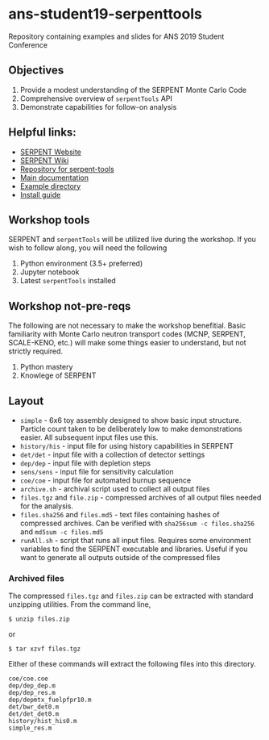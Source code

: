 # ans-student19-serpenttools
Repository containing examples and slides for ANS 2019 Student Conference

## Objectives

1. Provide a modest understanding of the SERPENT Monte Carlo Code
2. Comprehensive overview of `serpentTools` API
3. Demonstrate capabilities for follow-on analysis

## Helpful links:

- [SERPENT Website](http://montecarlo.vtt.fi)
- [SERPENT Wiki](http://serpent.vtt.fi/mediawiki/index.php/Main_Page)
- [Repository for serpent-tools](https://github.com/CORE-GATECH-GROUP/serpent-tools)
- [Main documentation](https://serpent-tools.readthedocs.io/en/latest/)
- [Example directory](https://serpent-tools.readthedocs.io/en/latest/examples/index.html)
- [Install guide](https://serpent-tools.readthedocs.io/en/latest/install.html)

## Workshop tools

SERPENT and `serpentTools` will be utilized live during the workshop. 
If you wish to follow along, you will need the following

1. Python environment (3.5+ preferred)
1. Jupyter notebook
1. Latest `serpentTools` installed

## Workshop not-pre-reqs

The following are not necessary to make the workshop benefitial. 
Basic familiarity with Monte Carlo neutron transport codes (MCNP, SERPENT, SCALE-KENO, etc.)
will make some things easier to understand, but not strictly required.

1. Python mastery
1. Knowlege of SERPENT

## Layout

- `simple` - 6x6 toy assembly designed to show basic input structure.
  Particle count taken to be deliberately low to make demonstrations easier.
  All subsequent input files use this.
- `history/his` - input file for using history capabilities in SERPENT
- `det/det` - input file with a collection of detector settings
- `dep/dep` - input file with depletion steps
- `sens/sens` - input file for sensitivity calculation
- `coe/coe` - input file for automated burnup sequence
- `archive.sh` - archival script used to collect all output files
- `files.tgz` and `file.zip` - compressed archives of all output files needed for
  the analysis.
- `files.sha256` and `files.md5` - text files containing hashes of compressed archives.
  Can be verified with `sha256sum -c files.sha256` and `md5sum -c files.md5`
- `runAll.sh` - script that runs all input files. Requires some environment variables
  to find the SERPENT executable and libraries. Useful if you want to generate all
  outputs outside of the compressed files

### Archived files

The compressed `files.tgz` and `files.zip` can be extracted with standard unzipping utilities.
From the command line,
```
$ unzip files.zip
```
or
```
$ tar xzvf files.tgz
```

Either of these commands will extract the following files into this directory.

```
coe/coe.coe
dep/dep_dep.m
dep/dep_res.m
dep/depmtx_fuelpfpr10.m
det/bwr_det0.m
det/det_det0.m
history/hist_his0.m
simple_res.m
```
